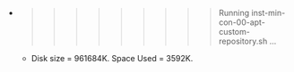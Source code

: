 * >>>>>>>>> Running inst-min-con-00-apt-custom-repository.sh ...
  * Disk size = 961684K. Space Used = 3592K.

